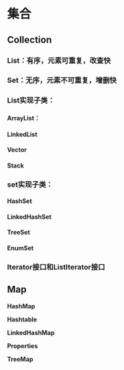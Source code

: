 # 集合

## Collection

### List：有序，元素可重复，改查快

### Set：无序，元素不可重复，增删快

### List实现子类：

#### **ArrayList**：

#### **LinkedList**

#### **Vector**

#### **Stack**

### set实现子类：

#### **HashSet**

#### **LinkedHashSet**

#### **TreeSet**

#### **EnumSet**

### **Iterator接口和ListIterator接口**

## Map

**HashMap**

**Hashtable**

**LinkedHashMap**

**Properties**

**TreeMap**